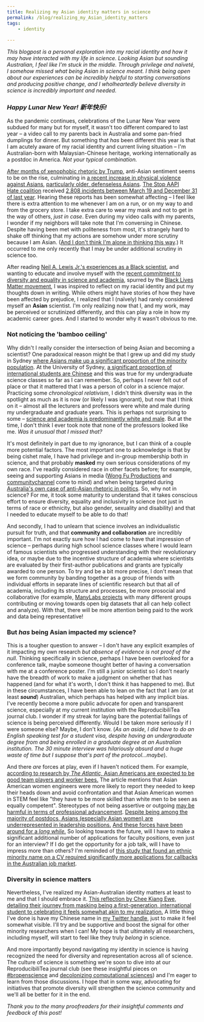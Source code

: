 ```yaml
---
title: Realizing my Asian identity matters in science
permalink: /blog/realizing_my_Asian_identity_matters
tags:
	- identity
	
---
```

*This blogpost is a personal exploration into my racial identity and how it may have interacted with my life in science. Looking Asian but sounding Australian, I feel like I'm stuck in the middle. Through privilege and naïveté, I somehow missed what being Asian in science meant. I think being open about our experiences can be incredibly helpful to starting conversations and producing positive change, and I wholheartedly believe diversity in science is incredibly important and needed.* 

### ***Happy Lunar New Year!*** ***新年快乐!***

As the pandemic continues, celebrations of the Lunar New Year were subdued for many but for myself, it wasn't too different compared to last year – a video call to my parents back in Australia and some pan-fried dumplings for dinner. But something that _has_ been different this year is that I am acutely aware of my racial identity and current living situation – I'm Australian-born with Malaysian-Chinese heritage, working internationally as a postdoc in America. _Not your typical combination._ 

<a href="https://www.vox.com/2020/6/23/21300332/trump-coronavirus-racism-asian-americans" target="_blank">After months of xenophobic rhetoric by Trump,</a> anti-Asian sentiment seems to be on the rise, culminating in <a href="https://abc7.com/racism-anti-asian-american-chinese/10329128/" target="_blank">a recent increase in physical violence against Asians</a>, <a href="https://www.nbcnews.com/news/asian-america/string-attacks-against-older-asians-leaves-big-city-chinatowns-edge-n1257157" target="_blank">particularly older, defenseless Asians</a>. <a href="https://stopaapihate.org/" target="_blank">The Stop AAPI Hate coalition</a> received <a href="https://secureservercdn.net/104.238.69.231/a1w.90d.myftpupload.com/wp-content/uploads/2021/02/Press-Statement-re_-Bay-Area-Elderly-Incidents-2.9.2021-1.pdf" target="_blank">2,808 incidents between March 19 and December 31 of last year</a>. Hearing these reports has been somewhat affecting – I feel like there is extra attention to me whenever I am on a run, or on my way to and from the grocery store. I take extra care to wear my mask and not to get in the way of others, _just in case_. Even during my video calls with my parents, I wonder if my neighbors will take note that I'm conversing in Chinese. Despite having been met with politeness from most, it's strangely hard to shake off thinking that my actions are somehow under more scrutiny because I am Asian. (<a href="https://www.scientificamerican.com/article/we-must-confront-anti-asian-racism-in-science/" target='_blank'>And I don't think I'm alone in thinking this way</a>.) It occurred to me only recently that I may be under additional scrutiny in science too.

After reading <a href="https://www.sciencemag.org/careers/2020/06/what-ive-learned-about-being-black-scientist" target="_blank">Neil A. Lewis Jr.'s experiences as a Black scientist</a>, and wanting to educate and involve myself with the <a href="https://www.nature.com/articles/d41586-020-02681-y" target="_blank">recent commitment to diversity and equality in science and academia</a>, spurred by the <a href="https://blacklivesmatter.com/" target="_blank">Black Lives Matter movement</a>, I was inspired to reflect on my racial identity and put my thoughts down in writing. While others might have stories of how they have been affected by prejudice, I realized that I (naïvely) had rarely considered myself an **Asian** scientist. I'm only realizing now that I, and my work, may be perceived or scrutinized differently, and this can play a role in how my academic career goes. And I started to wonder why it wasn't obvious to me.

### Not noticing the 'bamboo ceiling'

Why didn't I really consider the intersection of being Asian and becoming a scientist? One paradoxical reason might be that I grew up and did my study in Sydney <a href="https://www.news.com.au/national/how-asian-are-we-really-what-australias-census-2016-showed-us/news-story/2f055e32e74cbe4341953006379b6394" target="_blank">where Asians make up a significant proportion of the minority population</a>. At the University of Sydney, <a href="https://salvatorebabones.com/update-on-chinese-student-numbers-at-australias-g8-universities/" target="_blank">a significant proportion of international students are Chinese</a> and this was true for my undergraduate science classes so far as I can remember. So, perhaps I never felt out of place or that it mattered that I was a person of color in a science major. Practicing some *chronological relativism*, I didn't think diversity was in the spotlight as much as it is now (or likely I was ignorant), but now that I think on it – almost all the lecturers and professors were white and male during my undergraduate and graduate years. This is perhaps not surprising to some – <a href="https://www.nature.com/articles/d41586-020-00759-1" target="_blank">science and academia is predominantly white and male</a>. But at the time, I don't think I ever took note that none of the professors looked like me. _Was it unusual that I missed that?_ 

It's most definitely in part due to my ignorance, but I can think of a couple more potential factors. The most important one to acknowledge is that by being cishet male, I have had privilege and in-group membership both in science, and that probably **masked** my own serious considerations of my own race. I've readily considered race in other facets before; for example, seeing and supporting Asians in media (<a href="https://www.youtube.com/channel/UCutXfzLC5wrV3SInT_tdY0w" target="_blank">Wong Fu Productions</a> and <a href="https://www.youtube.com/channel/UCKHi7M_11VJmLZSq4WNHSkg" target="_blank">communitychannel</a> come to mind) and when being targeted during <a href="https://www.abc.net.au/news/2016-09-14/pauline-hanson-maiden-speech-asian-immigration/7645578" target="_blank">Australia's own case of anti-Asian rhetoric in politics</a>. So, why not in science? For me, it took some maturity to understand that it takes conscious effort to ensure diversity, equality and inclusivity in science (not just in terms of race or ethnicity, but also gender, sexuality and disability) and that I needed to educate myself to be able to do that! 

And secondly, I had to unlearn that science involves an individualistic pursuit for truth, and that **community and collaboration** are incredibly important. I'm not exactly sure how I had come to have that impression of science – perhaps during high school science classes where I would learn of famous scientists who progressed understanding with their revolutionary idea, or maybe due to the incentive structure of academia where scientists are evaluated by their first-author publications and grants are typically awarded to one person. To try and be a bit more precise, I don't mean that we form community by banding together as a group of friends with individual efforts in separate lines of scientific research but that all of academia, including its structure and processes, be more prosocial and collaborative (for example, <a href="https://osf.io/89vqh/" target="_blank">ManyLabs projects</a> with many different groups contributing or moving towards open big datasets that all can help collect and analyze). With that, there will be more attention being paid to the work and data being representative!

### But *has* being Asian impacted my science?

This is a tougher question to answer – I don't have any explicit examples of it impacting my own research _but absence of evidence is not proof of the null_. Thinking specifically in science, perhaps I have been overlooked for a conference talk, maybe someone thought better of having a conversation with me at a conference poster. I'm still a junior scientist so I don't nearly have the breadth of work to make a judgment on whether that has happened (and for what it's worth, I don't think it has happened to me). But in these circumstances, I have been able to lean on the fact that I am (or at least ***sound***) Australian, which perhaps has helped with any implicit bias. I've recently become a more public advocate for open and transparent science, especially at my current institution with the ReproducibiliTea journal club. I wonder if my streak for laying bare the potential failings of science is being perceived differently. Would I be taken more seriously if I were someone else? Maybe, I don't know. (_As an aside, I did have to do an English speaking test for a student visa, despite having an undergraduate degree from and being enrolled in a graduate degree at an Australian institution. The 30 minute interview was hilariously absurd and a huge waste of time but I suppose that's part of the protocol...maybe_). 

And there *are* forces at play, even if I haven't noticed them. For example, <a href="https://www.theatlantic.com/science/archive/2018/01/asian-americans-science-math-bias/551903/" target="_blank">according to research by _The Atlantic,_ Asian Americans are expected to be good team players and worker bees.</a> The article mentions that Asian American women engineers were more likely to report they needed to keep their heads down and avoid confrontation and that Asian American women in STEM feel like "they have to be more skilled than white men to be seen as equally competent". Stereotypes of not being assertive or outgoing <a href="https://www.insidehighered.com/admissions/article/2019/03/04/research-suggests-bias-against-asian-americans-after-they-earn-degrees" target="_blank">may be harmful in terms of professional advancement</a>. <a href="https://issues.org/realnumbers-29/" target="_blank">Despite being among the majority of postdocs, Asians (especially Asian women) are underrepresented in leadership positions.</a> <a href="https://www.sciencemag.org/features/2009/05/breaking-through-bamboo-ceiling-asian-american-scientists" target="_blank">And these forces have been around for a _long while._</a> So looking towards the future, will I have to make a significant additional number of applications for faculty positions, even just for an interview? If I do get the opportunity for a job talk, will I have to impress more than others? I'm reminded of <a href="https://onlinelibrary.wiley.com/doi/abs/10.1111/j.1468-0084.2011.00664.x" target="_blank">this study that found an ethnic minority name on a CV required significantly more applications for callbacks in the Australian job market</a>. 

### Diversity in science matters

Nevertheless, I've realized my Asian-Australian identity matters at least to me and that I should embrace it. <a href="https://www.sciencemag.org/careers/2020/12/how-i-learned-celebrate-my-identity-first-generation-international-student" target="_blank">This reflection by Chee Kiang Ewe, detailing their journey from masking being a first-generation, international student to celebrating it feels somewhat akin to my realization.</a> A little thing I've done is have my Chinese name in <a href="https://twitter.com/will_ngiam" target="_blank_">my Twitter handle</a>, just to make it feel somewhat visible. I'll try and be supportive and boost the signal for other minority researchers when I can! My hope is that ultimately all researchers, including myself, will start to feel like they truly *belong* in science.

And more importantly beyond navigating my identity in science is having recognized the need for diversity and representation across all of science. The culture of science is something we're soon to dive into at our ReproducibiliTea journal club (see these insightful pieces on <a href="https://thepsychologist.bps.org.uk/volume-33/november-2020/bropenscience-broken-science" target="_blank">#bropenscience</a> and <a href="https://arxiv.org/abs/2009.14258" target="_blank">decolonizing computational sciences</a>) and I'm eager to learn from those discussions. I hope that in some way, advocating for initiatives that promote diversity will strengthen the science community and we'll all be better for it in the end.

_Thank you to the many proofreaders for their insightful comments and feedback of this post!_
